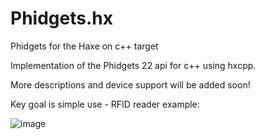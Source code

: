 # Phidgets.hx
Phidgets for the Haxe on c++ target

Implementation of the Phidgets 22 api for c++ using hxcpp.

More descriptions and device support will be added soon!



Key goal is simple use - RFID reader example: 

![image](https://user-images.githubusercontent.com/1677550/109635522-c5b98c00-7b4a-11eb-9824-c03c7240ca84.png)


